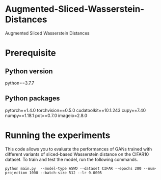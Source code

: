 # Augmented-Sliced-Wasserstein-Distances
Augmented Sliced Wasserstein Distances

# Prerequisite
## Python version

python==3.7.7

## Python packages
pytorch==1.4.0 
torchvision==0.5.0
cudatoolkit==10.1.243
cupy==7.40
numpy==1.18.1
pot==0.7.0
imageio=2.8.0

# Running the experiments
This code allows you to evaluate the performances of GANs trained with different variants of sliced-based Wasserstein distance on the CIFAR10 dataset. To train and test the model, run the following commands.

```
python main.py  --model-type ASWD --dataset CIFAR --epochs 200 --num-projection 1000 --batch-size 512 --lr 0.0005
```
